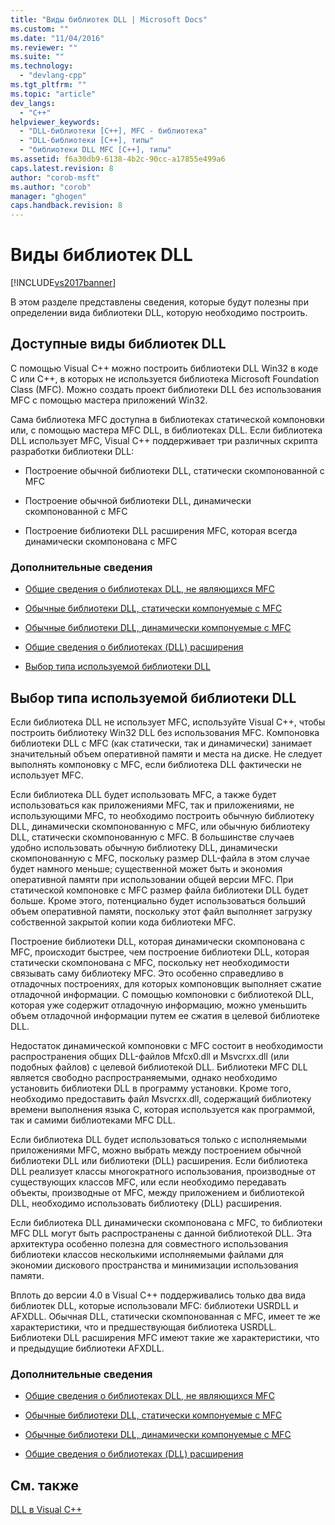 ```yaml
---
title: "Виды библиотек DLL | Microsoft Docs"
ms.custom: ""
ms.date: "11/04/2016"
ms.reviewer: ""
ms.suite: ""
ms.technology: 
  - "devlang-cpp"
ms.tgt_pltfrm: ""
ms.topic: "article"
dev_langs: 
  - "C++"
helpviewer_keywords: 
  - "DLL-библиотеки [C++], MFC - библиотека"
  - "DLL-библиотеки [C++], типы"
  - "библиотеки DLL MFC [C++], типы"
ms.assetid: f6a30db9-6138-4b2c-90cc-a17855e499a6
caps.latest.revision: 8
author: "corob-msft"
ms.author: "corob"
manager: "ghogen"
caps.handback.revision: 8
---
```

# Виды библиотек DLL
[!INCLUDE[vs2017banner](../assembler/inline/includes/vs2017banner.md)]

В этом разделе представлены сведения, которые будут полезны при определении вида библиотеки DLL, которую необходимо построить.  
  
##  <a name="_core_the_different_kinds_of_dlls_available_with_visual_c.2b2b"></a> Доступные виды библиотек DLL  
 С помощью Visual C\+\+ можно построить библиотеки DLL Win32 в коде C или C\+\+, в которых не используется библиотека Microsoft Foundation Class \(MFC\).  Можно создать проект библиотеки DLL без использования MFC с помощью мастера приложений Win32.  
  
 Сама библиотека MFC доступна в библиотеках статической компоновки или, с помощью мастера MFC DLL, в библиотеках DLL.  Если библиотека DLL использует MFC, Visual C\+\+ поддерживает три различных скрипта разработки библиотеки DLL:  
  
-   Построение обычной библиотеки DLL, статически скомпонованной с MFC  
  
-   Построение обычной библиотеки DLL, динамически скомпонованной с MFC  
  
-   Построение библиотеки DLL расширения MFC, которая всегда динамически скомпонована с MFC  
  
### Дополнительные сведения  
  
-   [Общие сведения о библиотеках DLL, не являющихся MFC](../Topic/Non-MFC%20DLLs:%20Overview.md)  
  
-   [Обычные библиотеки DLL, статически компонуемые с MFC](../build/regular-dlls-statically-linked-to-mfc.md)  
  
-   [Обычные библиотеки DLL, динамически компонуемые с MFC](../Topic/Regular%20DLLs%20Dynamically%20Linked%20to%20MFC.md)  
  
-   [Общие сведения о библиотеках \(DLL\) расширения](../build/extension-dlls-overview.md)  
  
-   [Выбор типа используемой библиотеки DLL](#_core_which_kind_of_dll_to_use)  
  
##  <a name="_core_which_kind_of_dll_to_use"></a> Выбор типа используемой библиотеки DLL  
 Если библиотека DLL не использует MFC, используйте Visual C\+\+, чтобы построить библиотеку Win32 DLL без использования MFC.  Компоновка библиотеки DLL с MFC \(как статически, так и динамически\) занимает значительный объем оперативной памяти и места на диске.  Не следует выполнять компоновку с MFC, если библиотека DLL фактически не использует MFC.  
  
 Если библиотека DLL будет использовать MFC, а также будет использоваться как приложениями MFC, так и приложениями, не использующими MFC, то необходимо построить обычную библиотеку DLL, динамически скомпонованную с MFC, или обычную библиотеку DLL, статически скомпонованную с MFC.  В большинстве случаев удобно использовать обычную библиотеку DLL, динамически скомпонованную с MFC, поскольку размер DLL\-файла в этом случае будет намного меньше; существенной может быть и экономия оперативной памяти при использовании общей версии MFC.  При статической компоновке с MFC размер файла библиотеки DLL будет больше. Кроме этого, потенциально будет использоваться больший объем оперативной памяти, поскольку этот файл выполняет загрузку собственной закрытой копии кода библиотеки MFC.  
  
 Построение библиотеки DLL, которая динамически скомпонована с MFC, происходит быстрее, чем построение библиотеки DLL, которая статически скомпонована с MFC, поскольку нет необходимости связывать саму библиотеку MFC.  Это особенно справедливо в отладочных построениях, для которых компоновщик выполняет сжатие отладочной информации.  С помощью компоновки с библиотекой DLL, которая уже содержит отладочную информацию, можно уменьшить объем отладочной информации путем ее сжатия в целевой библиотеке DLL.  
  
 Недостаток динамической компоновки с MFC состоит в необходимости распространения общих DLL\-файлов Mfcx0.dll и Msvcrxx.dll \(или подобных файлов\) с целевой библиотекой DLL.  Библиотеки MFC DLL является свободно распространяемыми, однако необходимо установить библиотеки DLL в программу установки.  Кроме того, необходимо предоставить файл Msvcrxx.dll, содержащий библиотеку времени выполнения языка C, которая используется как программой, так и самими библиотеками MFC DLL.  
  
 Если библиотека DLL будет использоваться только с исполняемыми приложениями MFC, можно выбрать между построением обычной библиотеки DLL или библиотеки \(DLL\) расширения.  Если библиотека DLL реализует классы многократного использования, производные от существующих классов MFC, или если необходимо передавать объекты, производные от МFC, между приложением и библиотекой DLL, необходимо использовать библиотеку \(DLL\) расширения.  
  
 Если библиотека DLL динамически скомпонована с MFC, то библиотеки MFC DLL могут быть распространены с данной библиотекой DLL.  Эта архитектура особенно полезна для совместного использования библиотеки классов несколькими исполняемыми файлами для экономии дискового пространства и минимизации использования памяти.  
  
 Вплоть до версии 4.0 в Visual C\+\+ поддерживались только два вида библиотек DLL, которые использовали MFC: библиотеки USRDLL и AFXDLL.  Обычная DLL, статически скомпонованная с MFC, имеет те же характеристики, что и предшествующая библиотека USRDLL.  Библиотеки DLL расширения MFC имеют такие же характеристики, что и предыдущие библиотеки AFXDLL.  
  
### Дополнительные сведения  
  
-   [Общие сведения о библиотеках DLL, не являющихся MFC](../Topic/Non-MFC%20DLLs:%20Overview.md)  
  
-   [Обычные библиотеки DLL, статически компонуемые с MFC](../build/regular-dlls-statically-linked-to-mfc.md)  
  
-   [Обычные библиотеки DLL, динамически компонуемые с MFC](../Topic/Regular%20DLLs%20Dynamically%20Linked%20to%20MFC.md)  
  
-   [Общие сведения о библиотеках \(DLL\) расширения](../build/extension-dlls-overview.md)  
  
## См. также  
 [DLL в Visual C\+\+](../build/dlls-in-visual-cpp.md)